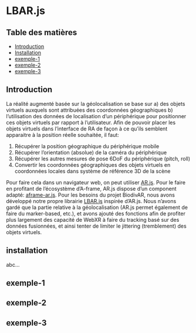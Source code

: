 # LBAR.js

## Table des matières <!-- omit in toc -->

- [Introduction](#introduction)
- [Installation](#installation)
- [exemple-1](#exemple-1)
- [exemple-2](#exemple-2)
- [exemple-3](#exemple-3)
  
## <a name="introduction">Introduction</a> 

La réalité augmenté basée sur la géolocalisation se base sur a) des objets virtuels auxquels sont attribuées des coordonnées géographiques b) l’utilisation des données de localisation d’un périphérique pour positionner ces objets virtuels par rapport à l’utilisateur. Afin de pouvoir placer les objets virtuels dans l’interface de RA de façon à ce qu’ils semblent apparaitre à la position réelle souhaitée, il faut:
1.	Récupérer la position géographique du périphérique mobile 
2.	Récupérer l’orientation (absolue) de la caméra du périphérique
3.	Récupérer les autres mesures de pose 6DoF du périphérique (pitch, roll)
4.	Convertir les coordonnées géographiques des objets virtuels en coordonnées locales dans système de référence 3D de la scène

Pour faire cela dans un navigateur web, on peut utiliser [AR.js](https://ar-js-org.github.io/AR.js-Docs/). Pour le faire en profitant de l’écosystème d’A-frame, AR.js dispose d’un component adapté: [aframe-ar.js](https://aframe.io/blog/arjs/). Pour les besoins du projet BiodivAR, nous avons développé notre propre librairie [LBAR.js](https://github.com/MediaComem/LBAR.js/) inspirée d’AR.js. Nous n’avons gardé que la partie relative à la géolocalisation (AR.js permet également de faire du marker-based, etc.), et avons ajouté des fonctions afin de profiter plus largement des capacité de WebXR à faire du tracking basé sur des données fusionnées, et ainsi tenter de limiter le jittering (tremblement) des objets virtuels. 

## <a name="insrallarion">installation</a> 
abc…

## <a name="exemple-1">exemple-1</a> 
## <a name="exemple-2">exemple-2</a> 
## <a name="exemple-3">exemple-3</a> 
